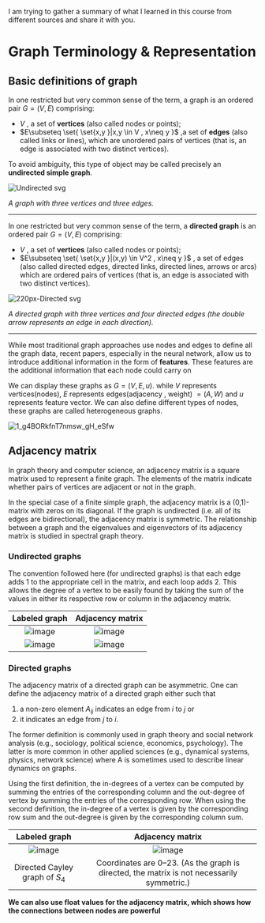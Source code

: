 I am trying to gather a summary of what I learned in this course from different sources and share it with you.

# Graph Terminology & Representation

## Basic definitions of graph

In one restricted but very common sense of the term, a graph is an ordered pair $G=(V,E)$ comprising: 

  - $V$ , a set of **vertices** (also called nodes or points);
  - $E\subseteq  \set{   \set{x,y \}|x,y \in V , x\neq y \}$ ,a set of **edges** (also called links or lines), which are unordered pairs of vertices (that is, an edge is associated with two distinct vertices).
  
  To avoid ambiguity, this type of object may be called precisely an **undirected simple graph**. 
  

![Undirected svg](https://user-images.githubusercontent.com/47760229/190175645-47339095-3134-4184-866c-d752cbc16b8e.png)

*A graph with three vertices and three edges.*

------

In one restricted but very common sense of the term, a **directed graph** is an ordered pair $G=(V,E)$ comprising:

  - $V$ , a set of **vertices** (also called nodes or points);
  - $E\subseteq  \set{   \set{x,y \}|(x,y) \in V^2 , x\neq y \}$ , a set of edges (also called directed edges, directed links, directed lines, arrows or arcs) which are ordered pairs of vertices (that is, an edge is associated with two distinct vertices).

![220px-Directed svg](https://user-images.githubusercontent.com/47760229/190177608-65c9c6e5-386d-4170-bcfe-5a233eb51fc5.png)

*A directed graph with three vertices and four directed edges (the double arrow represents an edge in each direction).*

----------
While most traditional graph approaches use nodes and edges to define all the graph data, recent papers, especially in the neural network, allow us to introduce additional information in the form of **features**. These features are the additional information that each node could carry on

We can display these graphs as $G=(V, E,u)$. while $V$ represents vertices(nodes), $E$ represents edges(adjacency , weight) $=(A,W)$ and $u$ represents feature vector. We can also define different types of nodes, these graphs are called heterogeneous graphs. 

![1_g4BORkfnT7nmsw_gH_eSfw](https://user-images.githubusercontent.com/47760229/190186702-6fce2834-c5bb-4324-bc24-63a12df8395a.png)

## Adjacency matrix

In graph theory and computer science, an adjacency matrix is a square matrix used to represent a finite graph. The elements of the matrix indicate whether pairs of vertices are adjacent or not in the graph.

In the special case of a finite simple graph, the adjacency matrix is a (0,1)-matrix with zeros on its diagonal. If the graph is undirected (i.e. all of its edges are bidirectional), the adjacency matrix is symmetric. The relationship between a graph and the eigenvalues and eigenvectors of its adjacency matrix is studied in spectral graph theory.

### Undirected graphs
The convention followed here (for undirected graphs) is that each edge adds 1 to the appropriate cell in the matrix, and each loop adds 2. This allows the degree of a vertex to be easily found by taking the sum of the values in either its respective row or column in the adjacency matrix.


|                                                  Labeled graph                                                  |                                                 Adjacency matrix                                                |
|:---------------------------------------------------------------------------------------------------------------:|:---------------------------------------------------------------------------------------------------------------:|
| ![image](https://user-images.githubusercontent.com/47760229/190188197-e1b9f0e5-7d7d-46f0-8c0c-c44921ca07b1.png) | ![image](https://user-images.githubusercontent.com/47760229/190188240-7598eabe-742c-4d59-8c47-71548988fd99.png) |
| ![image](https://user-images.githubusercontent.com/47760229/190188317-1ebfd2b1-1a63-4b27-88e2-f492269daeb1.png) | ![image](https://user-images.githubusercontent.com/47760229/190188348-8c9decc1-a12b-4056-a971-0553ab12c879.png) |


### Directed graphs
The adjacency matrix of a directed graph can be asymmetric. One can define the adjacency matrix of a directed graph either such that

  1. a non-zero element $A_{ij}$ indicates an edge from $i$ to $j$ or
  2. it indicates an edge from $j$ to $i$.

The former definition is commonly used in graph theory and social network analysis (e.g., sociology, political science, economics, psychology). The latter is more common in other applied sciences (e.g., dynamical systems, physics, network science) where A is sometimes used to describe linear dynamics on graphs.

Using the first definition, the in-degrees of a vertex can be computed by summing the entries of the corresponding column and the out-degree of vertex by summing the entries of the corresponding row. When using the second definition, the in-degree of a vertex is given by the corresponding row sum and the out-degree is given by the corresponding column sum.




|                                                  Labeled graph                                                  |                                                 Adjacency matrix                                                |
|:---------------------------------------------------------------------------------------------------------------:|:---------------------------------------------------------------------------------------------------------------:|
| ![image](https://user-images.githubusercontent.com/47760229/190190050-56eb261f-405a-4088-88da-1cf958a578d6.png) | ![image](https://user-images.githubusercontent.com/47760229/190190076-9011d4f1-3db4-4958-b560-ebc47314b91d.png) |
| Directed Cayley graph of $S_4$                                                                                  | Coordinates are 0–23. (As the graph is directed, the matrix is not necessarily symmetric.)                      |

**We can also use float values for the adjacency matrix, which shows how the connections between nodes are powerful**
